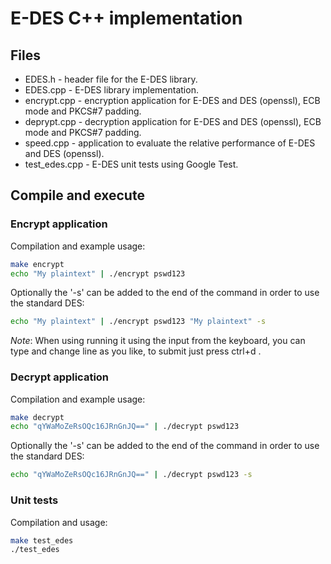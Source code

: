 # E-DES C++ implementation
## Files
- EDES.h - header file for the E-DES library.
- EDES.cpp - E-DES library implementation.
- encrypt.cpp - encryption application for E-DES and DES (openssl), ECB mode and PKCS#7 padding.
- deprypt.cpp - decryption application for E-DES and DES (openssl), ECB mode and PKCS#7 padding.
- speed.cpp - application to evaluate the relative performance of E-DES and DES (openssl).
- test_edes.cpp - E-DES unit tests using Google Test.

## Compile and execute
### Encrypt application

Compilation and example usage:
``` bash
make encrypt
echo "My plaintext" | ./encrypt pswd123
```

Optionally the '-s' can be added to the end of the command in order to use the standard DES:

``` bash
echo "My plaintext" | ./encrypt pswd123 "My plaintext" -s
```

*Note*: When using running it using the input from the keyboard, you can type and change line as you like, to submit just press ctrl+d .

### Decrypt application

Compilation and example usage:
``` bash
make decrypt
echo "qYWaMoZeRsOQc16JRnGnJQ==" | ./decrypt pswd123
```

Optionally the '-s' can be added to the end of the command in order to use the standard DES:

``` bash
echo "qYWaMoZeRsOQc16JRnGnJQ==" | ./decrypt pswd123 -s
```

### Unit tests

Compilation and usage:
``` bash
make test_edes
./test_edes
```

